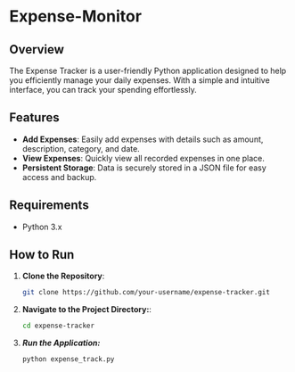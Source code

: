 # Expense-Monitor

## Overview
The Expense Tracker is a user-friendly Python application designed to help you efficiently manage your daily expenses. With a simple and intuitive interface, you can track your spending effortlessly.

## Features
- **Add Expenses**: Easily add expenses with details such as amount, description, category, and date.
- **View Expenses**: Quickly view all recorded expenses in one place.
- **Persistent Storage**: Data is securely stored in a JSON file for easy access and backup.

## Requirements
- Python 3.x

## How to Run
1. **Clone the Repository**:
   ```bash
   git clone https://github.com/your-username/expense-tracker.git
2. **Navigate to the Project Directory:**:
   ```bash
   cd expense-tracker
3. ***Run the Application:***
   ```bash
   python expense_track.py
